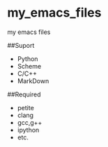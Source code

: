 my_emacs_files
==============

my emacs files

##Suport
* Python
* Scheme
* C/C++
* MarkDown

##Required
* petite
* clang
* gcc,g++
* ipython
* etc.


